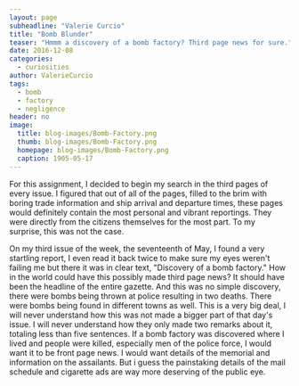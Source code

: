 ```yaml
---
layout: page
subheadline: "Valerie Curcio"
title: "Bomb Blunder"
teaser: "Hmmm a discovery of a bomb factory? Third page news for sure."
date: 2016-12-08
categories:
  - curiosities
author: ValerieCurcio
tags:
  - bomb
  - factory
  - negligence
header: no
image:
  title: blog-images/Bomb-Factory.png
  thumb: blog-images/Bomb-Factory.png
  homepage: blog-images/Bomb-Factory.png
  caption: 1905-05-17
---
```


For this assignment, I decided to begin my search in the third pages of every
issue.  I figured that out of all of the pages, filled to the brim with boring trade
information and ship arrival and departure times, these pages would definitely
contain the most personal and vibrant reportings. They were directly from the
citizens themselves for the most part. To my surprise, this was not the case.

On my third issue of the week, the seventeenth of May, I found a very
startling report, I even read it back twice to make sure my eyes weren't failing
me but there it was in clear text, "Discovery of a bomb factory."  How in the
world could have this possibly made third page news? It should have been the
headline of the entire gazette.  And this was no simple discovery, there were
bombs being thrown at police resulting in two deaths.  There were bombs being
found in different towns as well.  This is a very big deal, I will never understand
how this was not made a bigger part of that day's issue.  I will never
understand how they only made two remarks about it, totaling less than five
sentences.  If a bomb factory was discovered where I lived and people were killed,
especially men of the police force, I would want it to be front page news.
I would want details of the memorial and information on the assailants.
But i guess the painstaking details of the mail schedule and cigarette ads are
way more deserving of the public eye.

